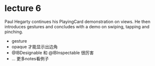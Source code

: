 # lecture 6

Paul Hegarty continues his PlayingCard demonstration on views. He then introduces gestures and concludes with a demo on swiping, tapping and pinching.

- gesture
- opaque 才能显示出边角
- @IBDesignable 和 @IBInspectable 很厉害
- ... 更多notes看例子